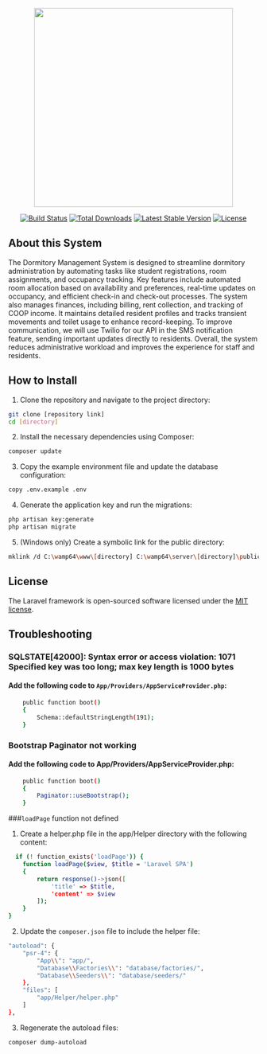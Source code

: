 <p align="center"><a href="https://dohcsmc.com" target="_blank"><img src="https://dohcsmc.com/csmc_laravel.svg" width="400"></a></p>

<p align="center">
<a href="https://travis-ci.org/laravel/framework"><img src="https://travis-ci.org/laravel/framework.svg" alt="Build Status"></a>
<a href="https://packagist.org/packages/laravel/framework"><img src="https://poser.pugx.org/laravel/framework/d/total.svg" alt="Total Downloads"></a>
<a href="https://packagist.org/packages/laravel/framework"><img src="https://poser.pugx.org/laravel/framework/v/stable.svg" alt="Latest Stable Version"></a>
<a href="https://packagist.org/packages/laravel/framework"><img src="https://poser.pugx.org/laravel/framework/license.svg" alt="License"></a>
</p>

## About this System

The Dormitory Management System is designed to streamline dormitory administration by automating tasks like student registrations, room assignments, and occupancy tracking. Key features include automated room allocation based on availability and preferences, real-time updates on occupancy, and efficient check-in and check-out processes. The system also manages finances, including billing, rent collection, and tracking of COOP income. It maintains detailed resident profiles and tracks transient movements and toilet usage to enhance record-keeping. To improve communication, we will use Twilio for our API in the SMS notification feature, sending important updates directly to residents. Overall, the system reduces administrative workload and improves the experience for staff and residents.

## How to Install

1. Clone the repository and navigate to the project directory:
```bash
git clone [repository link]
cd [directory]
```
2. Install the necessary dependencies using Composer:

```bash
composer update
```
3. Copy the example environment file and update the database configuration:
```bash
copy .env.example .env
```

4. Generate the application key and run the migrations:
``` bash
php artisan key:generate
php artisan migrate
```

5. (Windows only) Create a symbolic link for the public directory:
```bash
mklink /d C:\wamp64\www\[directory] C:\wamp64\server\[directory]\public
```

## License

The Laravel framework is open-sourced software licensed under the [MIT license](https://opensource.org/licenses/MIT).


## Troubleshooting

### SQLSTATE[42000]: Syntax error or access violation: 1071 Specified key was too long; max key length is 1000 bytes
#### Add the following code to `App/Providers/AppServiceProvider.php`:

```bash
    public function boot()
    {
        Schema::defaultStringLength(191);
    }
```

### Bootstrap Paginator not working
#### Add the following code to App/Providers/AppServiceProvider.php:
```bash
    public function boot()
    {
        Paginator::useBootstrap();
    }
```
###`loadPage` function not defined
1. Create a helper.php file in the app/Helper directory with the following content:
```bash
  if (! function_exists('loadPage')) {
    function loadPage($view, $title = 'Laravel SPA')
    {
        return response()->json([
            'title' => $title,
            'content' => $view
        ]);
    }
}
```
2. Update the `composer.json` file to include the helper file:
```bash
"autoload": {
    "psr-4": {
        "App\\": "app/",
        "Database\\Factories\\": "database/factories/",
        "Database\\Seeders\\": "database/seeders/"
    },
    "files": [
        "app/Helper/helper.php"
    ]
},
```
3. Regenerate the autoload files:
```bash
composer dump-autoload
```
